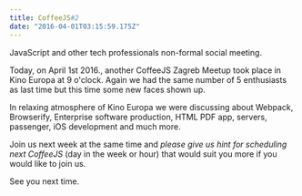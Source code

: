 ```yaml
---
title: CoffeeJS#2
date: "2016-04-01T03:15:59.175Z"
---
```


JavaScript and other tech professionals non-formal social meeting.

Today, on April 1st 2016., another CoffeeJS Zagreb Meetup took place in Kino Europa at 9 o'clock. Again we had the same number of 5 enthusiasts as last time but this time some new faces shown up.

In relaxing atmosphere of Kino Europa we were discussing about Webpack, Browserify, Enterprise software production, HTML PDF app, servers, passenger, iOS development and much more.

Join us next week at the same time and *please give us hint for scheduling next CoffeeJS* (day in the week or hour) that would suit you more if you would like to join us.

See you next time.
